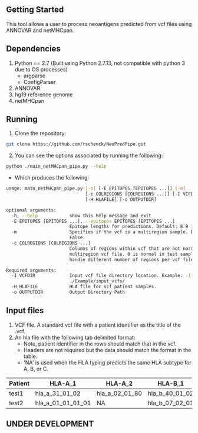 ## Getting Started

This tool allows a user to process neoantigens predicted from vcf files using ANNOVAR and netMHCpan.

## Dependencies

1. Python == 2.7 (Built using Python 2.7.13, not compatible with python 3 due to OS processes)
   - argparse
   - ConfigParser
2. ANNOVAR
3. hg19 reference genome
4. netMHCpan

## Running
1. Clone the repository:
```bash
git clone https://github.com/rschenck/NeoPredPipe.git
```
2. You can see the options associated by running the following:
```bash
python ./main_netMHCpan_pipe.py --help
```
   - Which produces the following:
```bash
usage: main_netMHCpan_pipe.py [-h] [-E EPITOPES [EPITOPES ...]] [-m]
                              [-c COLREGIONS [COLREGIONS ...]] [-I VCFDIR]
                              [-H HLAFILE] [-o OUTPUTDIR]

optional arguments:
  -h, --help            show this help message and exit
  -E EPITOPES [EPITOPES ...], --epitopes EPITOPES [EPITOPES ...]
                        Epitope lengths for predictions. Default: 8 9 10
  -m                    Specifies if the vcf is a multiregion sample. Default:
                        False.
  -c COLREGIONS [COLREGIONS ...]
                        Columns of regions within vcf that are not normal
                        multiregion vcf file. 0 is normal in test samples. Can
                        handle different number of regions per vcf file.

Required arguments:
  -I VCFDIR             Input vcf file directory location. Example: -I
                        ./Example/input_vcfs/
  -H HLAFILE            HLA file for vcf patient samples.
  -o OUTPUTDIR          Output Directory Path
```

## Input files
1. VCF file. A standard vcf file with a patient identifier as the title of the .vcf.
2. An hla file with the following tab delimited format:
   - Note, patient identifier in the rows should match that in the vcf.
   - Headers are not required but the data should match the format in the table.
   - 'NA' is used when the HLA typing predicts the same HLA subtype for A, B, or C.

| Patient | HLA-A_1 | HLA-A_2 | HLA-B_1 | HLA-B_2 | HLA-C_1 | HLA-C_2 |
|  --- |  --- |  --- |  --- |  --- |  --- |  ---  |
| test1 | hla_a_31_01_02 | hla_a_02_01_80 | hla_b_40_01_02 | hla_b_50_01_01 | hla_c_03_04_20 | hla_c_06_02_01_02 |
| test2 | hla_a_01_01_01_01 | NA | hla_b_07_02_01 | NA | hla_c_01_02_01 | NA |

## UNDER DEVELOPMENT